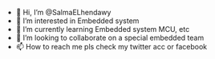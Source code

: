 - 👋 Hi, I’m @SalmaELhendawy
- 👀 I’m interested in Embedded system
- 🌱 I’m currently learning Embedded system MCU, etc 
- 💞️ I’m looking to collaborate on a special embedded team
- 📫 How to reach me pls check my twitter acc or facebook

<!---
SalmaELhendawy/SalmaELhendawy is a ✨ special ✨ repository because its `README.md` (this file) appears on your GitHub profile.
You can click the Preview link to take a look at your changes.
--->
